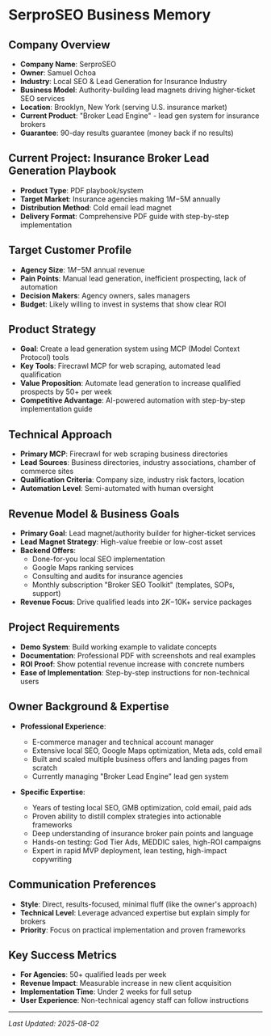 # SerproSEO Business Memory

## Company Overview
- **Company Name**: SerproSEO
- **Owner**: Samuel Ochoa
- **Industry**: Local SEO & Lead Generation for Insurance Industry
- **Business Model**: Authority-building lead magnets driving higher-ticket SEO services
- **Location**: Brooklyn, New York (serving U.S. insurance market)
- **Current Product**: "Broker Lead Engine" - lead gen system for insurance brokers
- **Guarantee**: 90-day results guarantee (money back if no results)

## Current Project: Insurance Broker Lead Generation Playbook
- **Product Type**: PDF playbook/system
- **Target Market**: Insurance agencies making $1M-$5M annually
- **Distribution Method**: Cold email lead magnet
- **Delivery Format**: Comprehensive PDF guide with step-by-step implementation

## Target Customer Profile
- **Agency Size**: $1M-$5M annual revenue
- **Pain Points**: Manual lead generation, inefficient prospecting, lack of automation
- **Decision Makers**: Agency owners, sales managers
- **Budget**: Likely willing to invest in systems that show clear ROI

## Product Strategy
- **Goal**: Create a lead generation system using MCP (Model Context Protocol) tools
- **Key Tools**: Firecrawl MCP for web scraping, automated lead qualification
- **Value Proposition**: Automate lead generation to increase qualified prospects by 50+ per week
- **Competitive Advantage**: AI-powered automation with step-by-step implementation guide

## Technical Approach
- **Primary MCP**: Firecrawl for web scraping business directories
- **Lead Sources**: Business directories, industry associations, chamber of commerce sites
- **Qualification Criteria**: Company size, industry risk factors, location
- **Automation Level**: Semi-automated with human oversight

## Revenue Model & Business Goals
- **Primary Goal**: Lead magnet/authority builder for higher-ticket services
- **Lead Magnet Strategy**: High-value freebie or low-cost asset
- **Backend Offers**:
  - Done-for-you local SEO implementation
  - Google Maps ranking services  
  - Consulting and audits for insurance agencies
  - Monthly subscription "Broker SEO Toolkit" (templates, SOPs, support)
- **Revenue Focus**: Drive qualified leads into $2K-$10K+ service packages

## Project Requirements
- **Demo System**: Build working example to validate concepts
- **Documentation**: Professional PDF with screenshots and real examples
- **ROI Proof**: Show potential revenue increase with concrete numbers
- **Ease of Implementation**: Step-by-step instructions for non-technical users

## Owner Background & Expertise
- **Professional Experience**: 
  - E-commerce manager and technical account manager
  - Extensive local SEO, Google Maps optimization, Meta ads, cold email
  - Built and scaled multiple business offers and landing pages from scratch
  - Currently managing "Broker Lead Engine" lead gen system

- **Specific Expertise**:
  - Years of testing local SEO, GMB optimization, cold email, paid ads
  - Proven ability to distill complex strategies into actionable frameworks
  - Deep understanding of insurance broker pain points and language
  - Hands-on testing: God Tier Ads, MEDDIC sales, high-ROI campaigns
  - Expert in rapid MVP deployment, lean testing, high-impact copywriting

## Communication Preferences
- **Style**: Direct, results-focused, minimal fluff (like the owner's approach)
- **Technical Level**: Leverage advanced expertise but explain simply for brokers
- **Priority**: Focus on practical implementation and proven frameworks

## Key Success Metrics
- **For Agencies**: 50+ qualified leads per week
- **Revenue Impact**: Measurable increase in new client acquisition
- **Implementation Time**: Under 2 weeks for full setup
- **User Experience**: Non-technical agency staff can follow instructions

---
*Last Updated: 2025-08-02*